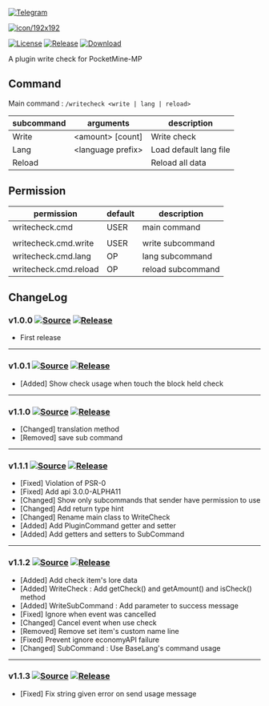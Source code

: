 [![Telegram](https://img.shields.io/badge/Telegram-PresentKim-blue.svg?logo=telegram)](https://t.me/PresentKim)

[![icon/192x192](asstes/icon/192x192.png?raw=true)]()

[![License](https://img.shields.io/github/license/PMMPPlugin/WriteCheck.svg?label=License)](LICENSE)
[![Release](https://img.shields.io/github/release/PMMPPlugin/WriteCheck.svg?label=Release)](https://github.com/PMMPPlugin/WriteCheck/releases/latest)
[![Download](https://img.shields.io/github/downloads/PMMPPlugin/WriteCheck/total.svg?label=Download)](https://github.com/PMMPPlugin/WriteCheck/releases/latest)


A plugin write check for PocketMine-MP

## Command
Main command : `/writecheck <write | lang | reload>`

| subcommand | arguments                        | description                 |
| ---------- | -------------------------------- | --------------------------- |
| Write      | \<amount\> \[count\]             | Write check                 |
| Lang       | \<language prefix\>              | Load default lang file      |
| Reload     |                                  | Reload all data             |




## Permission
| permission            | default | description       |
| --------------------- | ------- | ----------------- |
| writecheck.cmd        | USER    | main command      |
|                       |         |                   |
| writecheck.cmd.write  | USER    | write subcommand  |
| writecheck.cmd.lang   | OP      | lang subcommand   |
| writecheck.cmd.reload | OP      | reload subcommand |




## ChangeLog
### v1.0.0 [![Source](https://img.shields.io/badge/source-v1.0.0-blue.png?label=source)](https://github.com/PMMPPlugin/WriteCheck/tree/v1.0.0) [![Release](https://img.shields.io/github/downloads/PMMPPlugin/WriteCheck/v1.0.0/total.png?label=download&colorB=1fadad)](https://github.com/PMMPPlugin/WriteCheck/releases/v1.0.0)
- First release
  
  
---
### v1.0.1 [![Source](https://img.shields.io/badge/source-v1.0.1-blue.png?label=source)](https://github.com/PMMPPlugin/WriteCheck/tree/v1.0.1) [![Release](https://img.shields.io/github/downloads/PMMPPlugin/WriteCheck/v1.0.1/total.png?label=download&colorB=1fadad)](https://github.com/PMMPPlugin/WriteCheck/releases/v1.0.1)
- \[Added\] Show check usage when touch the block held check
  
  
---
### v1.1.0 [![Source](https://img.shields.io/badge/source-v1.1.0-blue.png?label=source)](https://github.com/PMMPPlugin/WriteCheck/tree/v1.1.0) [![Release](https://img.shields.io/github/downloads/PMMPPlugin/WriteCheck/v1.1.0/total.png?label=download&colorB=1fadad)](https://github.com/PMMPPlugin/WriteCheck/releases/v1.1.0)
- \[Changed\] translation method
- \[Removed\] save sub command
  
  
---
### v1.1.1 [![Source](https://img.shields.io/badge/source-v1.1.1-blue.png?label=source)](https://github.com/PMMPPlugin/WriteCheck/tree/v1.1.1) [![Release](https://img.shields.io/github/downloads/PMMPPlugin/WriteCheck/v1.1.1/total.png?label=download&colorB=1fadad)](https://github.com/PMMPPlugin/WriteCheck/releases/v1.1.1)
- \[Fixed\] Violation of PSR-0
- \[Fixed\] Add api 3.0.0-ALPHA11
- \[Changed\] Show only subcommands that sender have permission to use
- \[Changed\] Add return type hint
- \[Changed\] Rename main class to WriteCheck
- \[Added\] Add PluginCommand getter and setter
- \[Added\] Add getters and setters to SubCommand
  
  
---
### v1.1.2 [![Source](https://img.shields.io/badge/source-v1.1.2-blue.png?label=source)](https://github.com/PMMPPlugin/WriteCheck/tree/v1.1.2) [![Release](https://img.shields.io/github/downloads/PMMPPlugin/WriteCheck/v1.1.2/total.png?label=download&colorB=1fadad)](https://github.com/PMMPPlugin/WriteCheck/releases/v1.1.2)
- \[Added\] Add check item's lore data
- \[Added\] WriteCheck : Add getCheck() and getAmount() and isCheck() method
- \[Added\] WriteSubCommand : Add parameter to success message
- \[Fixed\] Ignore when event was cancelled
- \[Changed\] Cancel event when use check
- \[Removed\] Remove set item's custom name line
- \[Fixed\] Prevent ignore economyAPI failure
- \[Changed\] SubCommand : Use BaseLang's command usage
  
  
---
### v1.1.3 [![Source](https://img.shields.io/badge/source-v1.1.3-blue.png?label=source)](https://github.com/PMMPPlugin/WriteCheck/tree/v1.1.3) [![Release](https://img.shields.io/github/downloads/PMMPPlugin/WriteCheck/v1.1.3/total.png?label=download&colorB=1fadad)](https://github.com/PMMPPlugin/WriteCheck/releases/v1.1.3)
- \[Fixed\] Fix string given error on send usage message
